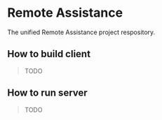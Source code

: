 Remote Assistance
=================

The unified Remote Assistance project respository.


How to build client
-------------------

> TODO

How to run server
-----------------

> TODO


